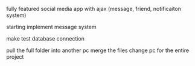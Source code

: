 fully featured social media app with ajax (message, friend, notificaiton system)

starting implement message system

make test database connection

pull the full folder into another pc
merge the files
change pc for the entire project
